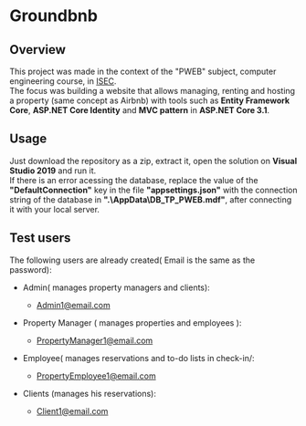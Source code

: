# Groundbnb

## Overview

This project was made in the context of the "PWEB" subject, computer engineering course, in [ISEC](https://www.isec.pt/PT/Default.aspx).  
The focus was building a website that allows managing, renting and hosting a property (same concept as Airbnb) with tools such as **Entity Framework Core**, **ASP.NET Core Identity** and **MVC pattern**  in **ASP.NET Core 3.1**.

## Usage

Just download the repository as a zip, extract it, open the solution on **Visual Studio 2019** and run it.  
If there is an error acessing the database, replace the value of the **"DefaultConnection"** key in the file **"appsettings.json"** with the connection string of the database in  **".\AppData\DB_TP_PWEB.mdf"**, after connecting it with your local server.


## Test users

 The following users are already created( Email is the same as the password):  
 
- Admin( manages property managers and clients):
  - Admin1@email.com
  
- Property Manager ( manages properties and employees ):
  - PropertyManager1@email.com
  
- Employee( manages reservations and to-do lists in check-in/:
  - PropertyEmployee1@email.com
- Clients (manages his reservations):
  - Client1@email.com


 
